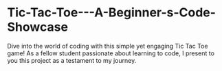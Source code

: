 # Tic-Tac-Toe---A-Beginner-s-Code-Showcase
Dive into the world of coding with this simple yet engaging Tic Tac Toe game! As a fellow student passionate about learning to code, I present to you this project as a testament to my journey.
